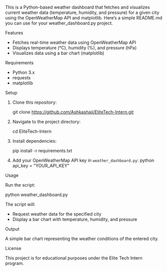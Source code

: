 This is a Python-based weather dashboard that fetches and visualizes current weather data (temperature, humidity, and pressure) for a given city using the OpenWeatherMap API and matplotlib.
Here’s a simple README.md you can use for your weather_dashboard.py project.

Features

- Fetches real-time weather data using OpenWeatherMap API
- Displays temperature (°C), humidity (%), and pressure (hPa)
- Visualizes data using a bar chart (matplotlib)

Requirements

- Python 3.x
- requests
- matplotlib

Setup

1. Clone this repository:
   
   git clone https://github.com/Ashkashaji/EliteTech-Intern.git
   

2. Navigate to the project directory:
   
   cd EliteTech-Intern
   

3. Install dependencies:
   
   pip install -r requirements.txt
   

4. Add your OpenWeatherMap API key in `weather_dashboard.py`:
   python
   api_key = "YOUR_API_KEY"
   

Usage

Run the script:


python weather_dashboard.py


The script will:
- Request weather data for the specified city
- Display a bar chart with temperature, humidity, and pressure

Output

A simple bar chart representing the weather conditions of the entered city.

License

This project is for educational purposes under the Elite Tech Intern program.
